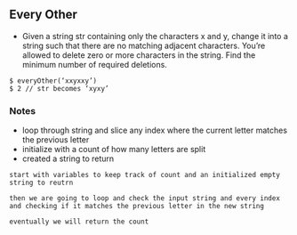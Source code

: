 ## Every Other 

- Given a string str containing only the characters x and y, change it into a string such that there are no matching adjacent characters. You’re allowed to delete zero or more characters in the string. Find the minimum number of required deletions.

```
$ everyOther(‘xxyxxy’)
$ 2 // str becomes ‘xyxy’

```

### Notes
- loop through string and slice any index where the current letter matches the previous letter
- initialize with a count of how many letters are split 
- created a string to return



```
start with variables to keep track of count and an initialized empty string to reutrn

then we are going to loop and check the input string and every index and checking if it matches the previous letter in the new string

eventually we will return the count 
```